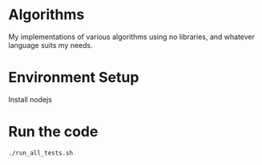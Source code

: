# Algorithms

My implementations of various algorithms using no libraries, and whatever language suits my needs.

# Environment Setup

Install nodejs

# Run the code

`./run_all_tests.sh`
